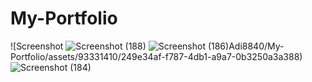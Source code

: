 # My-Portfolio

![Screenshot 
![Screenshot (188)](https://github.com/Adi8840/My-Portfolio/assets/93331410/6f97256d-0b65-4646-a5b0-29f4a53c1094)
![Screenshot (186)](https://github.com/Adi8840/My-Portfolio/assets/93331410/534b28e0-a346-439a-84fa-7dc2a5fce65e)Adi8840/My-Portfolio/assets/93331410/249e34af-f787-4db1-a9a7-0b3250a3a388)
![Screenshot (184)](https://github.com/Adi8840/My-Portfolio/assets/93331410/f3b350c3-e053-4aef-bf8e-acf951c25f82)
